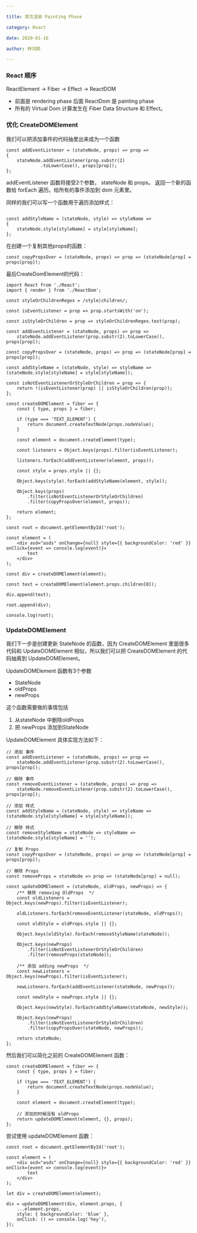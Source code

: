 ```yaml
---

title: 首次渲染 Painting Phase

category: React

date: 2020-01-16

author: 林鸿鹄

---
```




### React 顺序

ReactElement -> Fiber -> Effect -> ReactDOM

- 前面是 rendering phase 后面 ReactDom 是 painting phase
- 所有的 Virtual Dom 计算发生在 Fiber Data Structure 和 Effect。


### 优化 CreateDOMElement
我们可以把添加事件的代码抽里出来成为一个函数

```
const addEventListener = (stateNode, props) => prop => 
{
	stateNode.addEventListener(prop.substr(2)
			 .toLowerCase(), props[prop]);
};

```

addEventListener 函数将接受2个参数， stateNode 和 props。 返回一个新的函数给 forEach 遍历。给所有的事件添加到 dom 元素里。

同样的我们可以写一个函数用于遍历添加样式：

```

const addStyleName = (stateNode, style) => styleName => 
{
	stateNode.style[styleName] = style[styleName];
};

```
在创建一个复制其他props的函数：

```
const copyPropsOver = (stateNode, props) => prop => (stateNode[prop] = props[prop]);
```

最后CreateDomElement的代码：

```
import React from './React';
import { render } from './ReactDom';

const styleOrChildrenRegex = /style|children/;

const isEventListener = prop => prop.startsWith('on');

const isStyleOrChildren = prop => styleOrChildrenRegex.test(prop);

const addEventListener = (stateNode, props) => prop =>
	stateNode.addEventListener(prop.substr(2).toLowerCase(), props[prop]);

const copyPropsOver = (stateNode, props) => prop => (stateNode[prop] = props[prop]);

const addStyleName = (stateNode, style) => styleName => (stateNode.style[styleName] = style[styleName]);

const isNotEventListenerOrStyleOrChildren = prop => {
	return !(isEventListener(prop) || isStyleOrChildren(prop));
};

const createDOMElement = fiber => {
	const { type, props } = fiber;

	if (type === 'TEXT_ELEMENT') {
		return document.createTextNode(props.nodeValue);
	}

	const element = document.createElement(type);

	const listeners = Object.keys(props).filter(isEventListener);

	listeners.forEach(addEventListener(element, props));

	const style = props.style || {};

	Object.keys(style).forEach(addStyleName(element, style));

	Object.keys(props)
		.filter(isNotEventListenerOrStyleOrChildren)
		.filter(copyPropsOver(element, props));

	return element;
};

const root = document.getElementById('root');

const element = (
	<div asd="asds" onChange={null} style={{ backgroundColor: 'red' }} onClick={event => console.log(event)}>
		text
	</div>
);

const div = createDOMElement(element);

const text = createDOMElement(element.props.children[0]);

div.append(text);

root.append(div);

console.log(root);
```

### UpdateDOMElement
我们下一步是创建更新 StateNode 的函数，因为 CreateDOMElement 里面很多代码和 UpdateDOMElement 相似，所以我们可以把 CreateDOMElement 的代码抽离到 UpdateDOMElement。

UpdateDOMElement 函数有3个参数
 
- StateNode
- oldProps
- newProps

这个函数需要做的事情包括

1. 从stateNode 中删除oldProps
2. 把 newProps 添加到StateNode

UpdateDOMElement 具体实现方法如下：

```
// 添加 事件
const addEventListener = (stateNode, props) => prop =>
	stateNode.addEventListener(prop.substr(2).toLowerCase(), props[prop]);

// 移除 事件
const removeEventListener = (stateNode, props) => prop =>
	stateNode.removeEventListener(prop.substr(2).toLowerCase(), props[prop]);

// 添加 样式
const addStyleName = (stateNode, style) => styleName => (stateNode.style[styleName] = style[styleName]);

// 移除 样式
const removeStyleName = stateNode => styleName => (stateNode.style[styleName] = '');

// 复制 Props
const copyPropsOver = (stateNode, props) => prop => (stateNode[prop] = props[prop]);

// 移除 Props
const removeProps = stateNode => prop => (stateNode[prop] = null);
```


```
const updateDOMElement = (stateNode, oldProps, newProps) => {
	/** 移除 removing OldProps  */
	const oldListeners = Object.keys(newProps).filter(isEventListener);

	oldListeners.forEach(removeEventListener(stateNode, oldProps));

	const oldStyle = oldProps.style || {};

	Object.keys(oldStyle).forEach(removeStyleName(stateNode));

	Object.keys(newProps)
		.filter(isNotEventListenerOrStyleOrChildren)
		.filter(removeProps(stateNode));

	/** 添加 adding newProps  */
	const newListeners = Object.keys(newProps).filter(isEventListener);

	newListeners.forEach(addEventListener(stateNode, newProps));

	const newStyle = newProps.style || {};

	Object.keys(newStyle).forEach(addStyleName(stateNode, newStyle));

	Object.keys(newProps)
		.filter(isNotEventListenerOrStyleOrChildren)
		.filter(copyPropsOver(stateNode, newProps));

	return stateNode;
};
```

然后我们可以简化之前的 CreateDOMElement 函数： 


```
const createDOMElement = fiber => {
	const { type, props } = fiber;

	if (type === 'TEXT_ELEMENT') {
		return document.createTextNode(props.nodeValue);
	}

	const element = document.createElement(type);

	// 添加的时候没有 oldProps
	return updateDOMElement(element, {}, props);
};
```

尝试使用 updateDOMElement 函数： 

```
const root = document.getElementById('root');

const element = (
	<div asd="asds" onChange={null} style={{ backgroundColor: 'red' }} onClick={event => console.log(event)}>
		text
	</div>
);

let div = createDOMElement(element);

div = updateDOMElement(div, element.props, {
	...element.props,
	style: { backgroundColor: 'blue' },
	onClick: () => console.log('hey'),
});
```
